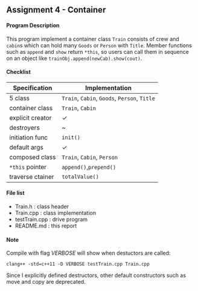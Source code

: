 ## Assignment 4 - Container

#### Program Description
This program implement a container class `Train` consists of crew and `cabin`s which can hold many `Goods` or `Person` with `Title`. Member functions such as `append` and `show` return `*this`, so users can call them in sequence on an object like `trainObj.append(newCab).show(cout)`.

#### Checklist

Specification   |Implementation 
----------------|---------------
5 class         |`Train`, `Cabin`, `Goods`, `Person`, `Title`
container class |`Train`, `Cabin`
explicit creator|✓
destroyers      |~
initiation func |`init()`
default args    |✓
composed class  |`Train`, `Cabin`, `Person`
`*this` pointer |`append()`,`prepend()`
traverse ctainer|`totalValue()`

#### File list

- Train.h : class header
- Train.cpp : class implementation
- testTrain.cpp : drive program
- README.md : this report

#### Note

Compile with flag *VERBOSE* will show when destuctors are called:

```
clang++ -std=c++11 -D VERBOSE testTrain.cpp Train.cpp
```

Since I explicitly defined destructors, other default constructors such as move and copy are deprecated.